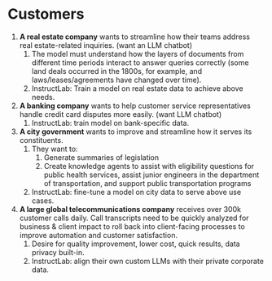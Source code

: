 # Customers

1. **A real estate company** wants to streamline how their teams address real estate-related inquiries. (want an LLM chatbot)  
   1. The model must understand how the layers of documents from different time periods interact to answer queries correctly (some land deals occurred in the 1800s, for example, and laws/leases/agreements have changed over time).  
   2. InstructLab: Train a model on real estate data to achieve above needs.  
2. **A banking company** wants to help customer service representatives handle credit card disputes more easily. (want LLM chatbot)  
   1. InstructLab: train model on bank-specific data.  
3. **A city government** wants to improve and streamline how it serves its constituents.  
   1. They want to:  
      1. Generate summaries of legislation  
      2. Create knowledge agents to assist with eligibility questions for public health services, assist junior engineers in the department of transportation, and support public transportation programs  
   2. InstructLab: fine-tune a model on city data to serve above use cases.  
4. **A large global telecommunications company** receives over 300k customer calls daily. Call transcripts need to be quickly analyzed for business & client impact to roll back into client-facing processes to improve automation and customer satisfaction.  
   1. Desire for quality improvement, lower cost, quick results, data privacy built-in.  
   2. InstructLab: align their own custom LLMs with their private corporate data.